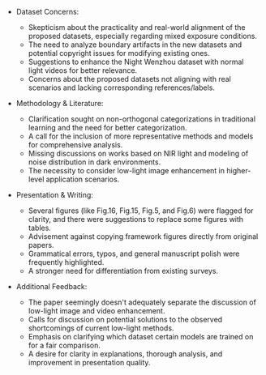 - Dataset Concerns:
  - Skepticism about the practicality and real-world alignment of the proposed datasets, especially regarding mixed exposure conditions.
  - The need to analyze boundary artifacts in the new datasets and potential copyright issues for modifying existing ones.
  - Suggestions to enhance the Night Wenzhou dataset with normal light videos for better relevance.
  - Concerns about the proposed datasets not aligning with real scenarios and lacking corresponding references/labels.

- Methodology & Literature:
  - Clarification sought on non-orthogonal categorizations in traditional learning and the need for better categorization.
  - A call for the inclusion of more representative methods and models for comprehensive analysis.
  - Missing discussions on works based on NIR light and modeling of noise distribution in dark environments.
  - The necessity to consider low-light image enhancement in higher-level application scenarios.

- Presentation & Writing:
  - Several figures (like Fig.16, Fig.15, Fig.5, and Fig.6) were flagged for clarity, and there were suggestions to replace some figures with tables.
  - Advisement against copying framework figures directly from original papers.
  - Grammatical errors, typos, and general manuscript polish were frequently highlighted.
  - A stronger need for differentiation from existing surveys.

- Additional Feedback:
  - The paper seemingly doesn't adequately separate the discussion of low-light image and video enhancement.
  - Calls for discussion on potential solutions to the observed shortcomings of current low-light methods.
  - Emphasis on clarifying which dataset certain models are trained on for a fair comparison.
  - A desire for clarity in explanations, thorough analysis, and improvement in presentation quality.
